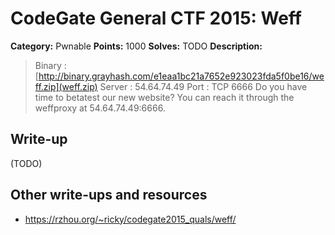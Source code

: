 # CodeGate General CTF 2015: Weff

**Category:** Pwnable
**Points:** 1000
**Solves:** TODO
**Description:** 

> Binary : [http://binary.grayhash.com/e1eaa1bc21a7652e923023fda5f0be16/weff.zip](weff.zip)
> Server : 54.64.74.49
> Port : TCP 6666
> Do you have time to betatest our new website?
> You can reach it through the weffproxy at 54.64.74.49:6666.

## Write-up

(TODO)

## Other write-ups and resources

* <https://rzhou.org/~ricky/codegate2015_quals/weff/>